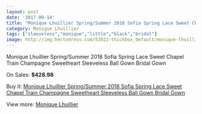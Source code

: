 ```yaml
---
layout: post
date: '2017-09-14'
title: "Monique Lhuillier Spring/Summer 2018 Sofia Spring Lace Sweet Chapel Train Champagne Sweetheart Sleeveless Ball Gown Bridal Gown"
category: Monique Lhuillier
tags: ["sleeveless","monique","little","black","bridal"]
image: http://img.hectodress.com/52922-thickbox_default/monique-lhuillier-spring-summer-2018-sofia-spring-lace-sweet-chapel-train-champagne-sweetheart-sleeveless-ball-gown-bridal-gown.jpg
---
```

Monique Lhuillier Spring/Summer 2018 Sofia Spring Lace Sweet Chapel Train Champagne Sweetheart Sleeveless Ball Gown Bridal Gown

On Sales: **$428.98**
<a href="https://www.hectodress.com/monique-lhuillier/16650-monique-lhuillier-spring-summer-2018-sofia-spring-lace-sweet-chapel-train-champagne-sweetheart-sleeveless-ball-gown-bridal-gown.html"><amp-img layout="responsive" width="600" height="600" src="//img.hectodress.com/52922-thickbox_default/monique-lhuillier-spring-summer-2018-sofia-spring-lace-sweet-chapel-train-champagne-sweetheart-sleeveless-ball-gown-bridal-gown.jpg" alt="Monique Lhuillier Spring/Summer 2018 Sofia Spring Lace Sweet Chapel Train Champagne Sweetheart Sleeveless Ball Gown Bridal Gown 0" /></a>
<a href="https://www.hectodress.com/monique-lhuillier/16650-monique-lhuillier-spring-summer-2018-sofia-spring-lace-sweet-chapel-train-champagne-sweetheart-sleeveless-ball-gown-bridal-gown.html"><amp-img layout="responsive" width="600" height="600" src="//img.hectodress.com/52923-thickbox_default/monique-lhuillier-spring-summer-2018-sofia-spring-lace-sweet-chapel-train-champagne-sweetheart-sleeveless-ball-gown-bridal-gown.jpg" alt="Monique Lhuillier Spring/Summer 2018 Sofia Spring Lace Sweet Chapel Train Champagne Sweetheart Sleeveless Ball Gown Bridal Gown 1" /></a>

Buy it: [Monique Lhuillier Spring/Summer 2018 Sofia Spring Lace Sweet Chapel Train Champagne Sweetheart Sleeveless Ball Gown Bridal Gown](https://www.hectodress.com/monique-lhuillier/16650-monique-lhuillier-spring-summer-2018-sofia-spring-lace-sweet-chapel-train-champagne-sweetheart-sleeveless-ball-gown-bridal-gown.html "Monique Lhuillier Spring/Summer 2018 Sofia Spring Lace Sweet Chapel Train Champagne Sweetheart Sleeveless Ball Gown Bridal Gown")

View more: [Monique Lhuillier](https://www.hectodress.com/320-monique-lhuillier "Monique Lhuillier")